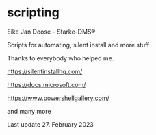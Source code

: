 # scripting
Eike Jan Doose - Starke-DMS®

Scripts for automating, silent install and more stuff

Thanks to everybody who helped me.

https://silentinstallhq.com/

https://docs.microsoft.com/

https://www.powershellgallery.com/

and many more

Last update 27. February 2023
